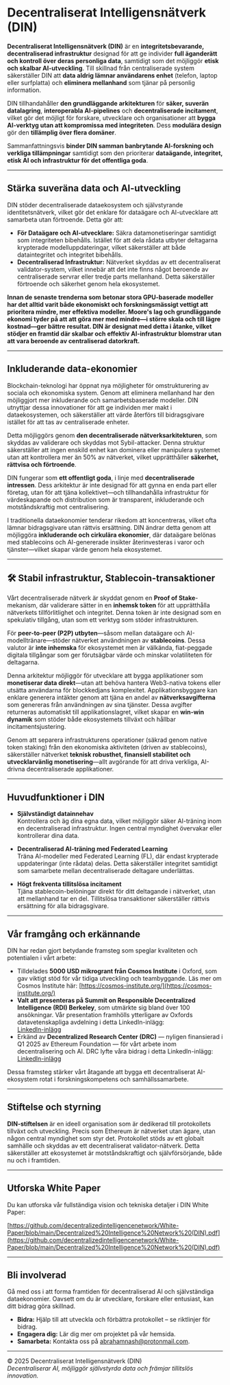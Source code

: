# **Decentraliserat Intelligensnätverk (DIN)**

**Decentraliserat Intelligensnätverk (DIN)** är en **integritetsbevarande, decentraliserad infrastruktur** designad för att ge individer **full äganderätt och kontroll över deras personliga data**, samtidigt som det möjliggör **etisk och skalbar AI-utveckling**. Till skillnad från centraliserade system säkerställer DIN att **data aldrig lämnar användarens enhet** (telefon, laptop eller surfplatta) och **eliminera mellanhand** som tjänar på personlig information.

DIN tillhandahåller **den grundläggande arkitekturen** för **säker, suverän datalagring**, **interoperabla AI-pipelines** och **decentraliserade incitament**, vilket gör det möjligt för forskare, utvecklare och organisationer att **bygga AI-verktyg utan att kompromissa med integriteten**. Dess **modulära design** gör den **tillämplig över flera domäner**.

Sammanfattningsvis **binder DIN samman banbrytande AI-forskning och verkliga tillämpningar** samtidigt som den prioriterar **dataägande, integritet, etisk AI och infrastruktur för det offentliga goda**.

---

## **Stärka suveräna data och AI-utveckling**

DIN stöder decentraliserade dataekosystem och självstyrande identitetsnätverk, vilket gör det enklare för dataägare och AI-utvecklare att samarbeta utan förtroende. Detta gör att:

- **För Dataägare och AI-utvecklare:** Säkra datamonetiseringar samtidigt som integriteten bibehålls. Istället för att dela rådata utbyter deltagarna krypterade modelluppdateringar, vilket säkerställer att både dataintegritet och integritet bibehålls.
- **Decentraliserad Infrastruktur:** Nätverket skyddas av ett decentraliserat validator-system, vilket innebär att det inte finns något beroende av centraliserade servrar eller tredje parts mellanhand. Detta säkerställer förtroende och säkerhet genom hela ekosystemet.

**Innan de senaste trenderna som betonar stora GPU-baserade modeller har det alltid varit både ekonomiskt och forskningsmässigt vettigt att prioritera mindre, mer effektiva modeller. Moore's lag och grundläggande ekonomi tyder på att att göra mer med mindre—i större skala och till lägre kostnad—ger bättre resultat. DIN är designat med detta i åtanke, vilket stödjer en framtid där skalbar och effektiv AI-infrastruktur blomstrar utan att vara beroende av centraliserad datorkraft.**

---

## **Inkluderande data-ekonomier**

Blockchain-teknologi har öppnat nya möjligheter för omstrukturering av sociala och ekonomiska system. Genom att eliminera mellanhand har den möjliggjort mer inkluderande och samarbetsbaserade modeller. DIN utnyttjar dessa innovationer för att ge individen mer makt i dataekosystemen, och säkerställer att värde återförs till bidragsgivare istället för att tas av centraliserade enheter.

Detta möjliggörs genom **den decentraliserade nätverksarkitekturen**, som skyddas av validerare och skyddas mot Sybil-attacker. Denna struktur säkerställer att ingen enskild enhet kan dominera eller manipulera systemet utan att kontrollera mer än 50% av nätverket, vilket upprätthåller **säkerhet, rättvisa och förtroende**.

DIN fungerar som **ett offentligt goda**, i linje med **decentraliserade intressen**. Dess arkitektur är inte designad för att gynna en enda part eller företag, utan för att tjäna kollektivet—och tillhandahålla infrastruktur för värdeskapande och distribution som är transparent, inkluderande och motståndskraftig mot centralisering.

I traditionella dataekonomier tenderar rikedom att koncentreras, vilket ofta lämnar bidragsgivare utan rättvis ersättning. DIN ändrar detta genom att möjliggöra **inkluderande och cirkulära ekonomier**, där dataägare belönas med stablecoins och AI-genererade insikter återinvesteras i varor och tjänster—vilket skapar värde genom hela ekosystemet.

---

## 🛠️ **Stabil infrastruktur, Stablecoin-transaktioner**

Vårt decentraliserade nätverk är skyddat genom en **Proof of Stake**-mekanism, där validerare sätter in en **inhemsk token** för att upprätthålla nätverkets tillförlitlighet och integritet. Denna token är inte designad som en spekulativ tillgång, utan som ett verktyg som stöder infrastrukturen.

För **peer-to-peer (P2P) utbyten**—såsom mellan dataägare och AI-modelltränare—stöder nätverket användningen av **stablecoins**. Dessa valutor är **inte inhemska** för ekosystemet men är välkända, fiat-peggade digitala tillgångar som ger förutsägbar värde och minskar volatiliteten för deltagarna.

Denna arkitektur möjliggör för utvecklare att bygga applikationer som **monetiserar data direkt**—utan att behöva hantera Web3-nativa tokens eller utsätta användarna för blockkedjans komplexitet. Applikationsbyggare kan enklare generera intäkter genom att tjäna en andel av **nätverksavgifterna** som genereras från användningen av sina tjänster. Dessa avgifter returneras automatiskt till applikationslagret, vilket skapar en **win-win dynamik** som stöder både ekosystemets tillväxt och hållbar incitamentsjustering.

Genom att separera infrastrukturens operationer (säkrad genom native token staking) från den ekonomiska aktiviteten (driven av stablecoins), säkerställer nätverket **teknisk robusthet, finansiell stabilitet och utvecklarvänlig monetisering**—allt avgörande för att driva verkliga, AI-drivna decentraliserade applikationer.

---

## **Huvudfunktioner i DIN**

- **Självständigt datainnehav**  
  Kontrollera och äg dina egna data, vilket möjliggör säker AI-träning inom en decentraliserad infrastruktur. Ingen central myndighet övervakar eller kontrollerar dina data.

- **Decentraliserad AI-träning med Federated Learning**  
  Träna AI-modeller med Federated Learning (FL), där endast krypterade uppdateringar (inte rådata) delas. Detta säkerställer integritet samtidigt som samarbete mellan decentraliserade deltagare underlättas.

- **Högt frekventa tillitslösa incitament**  
  Tjäna stablecoin-belöningar direkt för ditt deltagande i nätverket, utan att mellanhand tar en del. Tillitslösa transaktioner säkerställer rättvis ersättning för alla bidragsgivare.

---

## **Vår framgång och erkännande**

DIN har redan gjort betydande framsteg som speglar kvaliteten och potentialen i vårt arbete:

- Tilldelades **5000 USD mikrogrant från Cosmos Institute** i Oxford, som gav viktigt stöd för vår tidiga utveckling och teambyggande. Läs mer om Cosmos Institute här: [https://cosmos-institute.org/](https://cosmos-institute.org/)
- **Valt att presenteras på Summit on Responsible Decentralized Intelligence (RDI) Berkeley**, som utmärkte sig bland över 100 ansökningar. Vår presentation framhölls ytterligare av Oxfords datavetenskapliga avdelning i detta LinkedIn-inlägg:  
  [LinkedIn-inlägg](https://www.linkedin.com/posts/compscioxford_compscioxford-oxfordai-activity-7229806029096538113-Xxu8/?utm_source=share&utm_medium=member_desktop&rcm=ACoAAEJITk4BLNlO2TV6q0bjB1f0Dyh9GBoPtPg)
- Erkänd av **Decentralized Research Center (DRC)** — nyligen finansierad i Q1 2025 av Ethereum Foundation — för vårt arbete inom decentralisering och AI. DRC lyfte våra bidrag i detta LinkedIn-inlägg:  
  [LinkedIn-inlägg](https://www.linkedin.com/posts/thedrcenter_techquitable-activity-7296138354109173760-II_B/?utm_source=share&utm_medium=member_desktop&rcm=ACoAAEJITk4BLNlO2TV6q0bjB1f0Dyh9GBoPtPg)

Dessa framsteg stärker vårt åtagande att bygga ett decentraliserat AI-ekosystem rotat i forskningskompetens och samhällssamarbete.

---

## **Stiftelse och styrning**

**DIN-stiftelsen** är en ideell organisation som är dedikerad till protokollets tillväxt och utveckling. Precis som Ethereum är nätverket utan ägare, utan någon central myndighet som styr det. Protokollet stöds av ett globalt samhälle och skyddas av ett decentraliserat validator-nätverk. Detta säkerställer att ekosystemet är motståndskraftigt och självförsörjande, både nu och i framtiden.

---

## **Utforska White Paper**

Du kan utforska vår fullständiga vision och tekniska detaljer i DIN White Paper:

[https://github.com/decentralizedintelligencenetwork/White-Paper/blob/main/Decentralized%20Intelligence%20Network%20(DIN).pdf](https://github.com/decentralizedintelligencenetwork/White-Paper/blob/main/Decentralized%20Intelligence%20Network%20(DIN).pdf)

---

## **Bli involverad**

Gå med oss i att forma framtiden för decentraliserad AI och självständiga dataekonomier. Oavsett om du är utvecklare, forskare eller entusiast, kan ditt bidrag göra skillnad.

- **Bidra:** Hjälp till att utveckla och förbättra protokollet – se riktlinjer för bidrag.  
- **Engagera dig:** Lär dig mer om projektet på vår hemsida.  
- **Samarbeta:** Kontakta oss på [abrahamnash@protonmail.com](mailto:abrahamnash@protonmail.com).

---

© 2025 Decentraliserat Intelligensnätverk (DIN)  
*Decentraliserar AI, möjliggör självstyrda data och främjar tillitslös innovation.*
